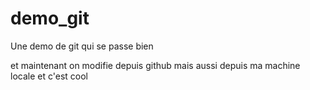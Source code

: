 # demo_git
Une demo de git qui se passe bien 



et maintenant on modifie depuis github
mais aussi depuis ma machine locale et c'est cool


